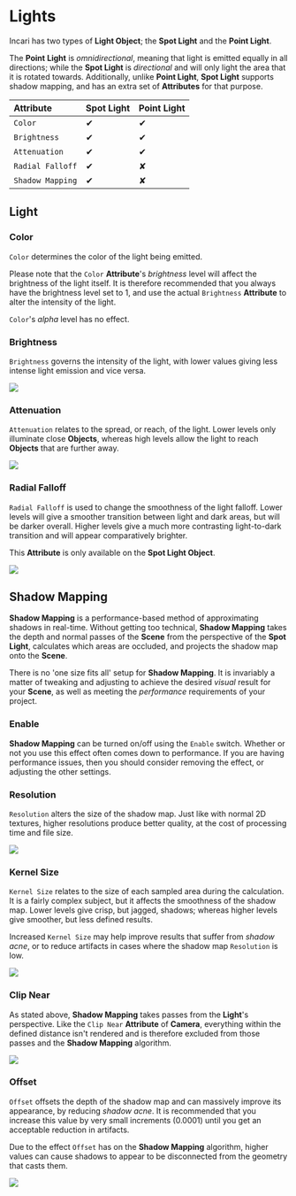 # Lights

Incari has two types of **Light Object**; the **Spot Light** and the **Point Light**.

The **Point** **Light** is _omnidirectional_, meaning that light is emitted equally in all directions; while the **Spot Light** is _directional_ and will only light the area that it is rotated towards. Additionally, unlike **Point Light**, **Spot Light** supports shadow mapping, and has an extra set of **Attributes** for that purpose.

| Attribute | Spot Light | Point Light |
| :--- | :--- | :--- |
| `Color` | ✔ | ✔ |
| `Brightness` | ✔ | ✔ |
| `Attenuation` | ✔ | ✔ |
| `Radial Falloff` | ✔ | ✘ |
| `Shadow Mapping` | ✔ | ✘ |

## Light

### Color

`Color` determines the color of the light being emitted.

Please note that the `Color` **Attribute**'s _brightness_ level will affect the brightness of the light itself. It is therefore recommended that you always have the brightness level set to 1, and use the actual `Brightness` **Attribute** to alter the intensity of the light.

`Color`'s _alpha_ level has no effect.

### Brightness

`Brightness` governs the intensity of the light, with lower values giving less intense light emission and vice versa.

![](./../../../.gitbook/assets/brightness.gif)

### Attenuation

`Attenuation` relates to the spread, or reach, of the light. Lower levels only illuminate close **Objects**, whereas high levels allow the light to reach **Objects** that are further away.

![](./../../../.gitbook/assets/attenuation.gif)

### Radial Falloff

`Radial Falloff` is used to change the smoothness of the light falloff. Lower levels will give a smoother transition between light and dark areas, but will be darker overall. Higher levels give a much more contrasting light-to-dark transition and will appear comparatively brighter.

This **Attribute** is only available on the **Spot Light Object**.

![](./../../../.gitbook/assets/radialfalloff.gif)

## Shadow Mapping

**Shadow Mapping** is a performance-based method of approximating shadows in real-time. Without getting too technical, **Shadow Mapping** takes the depth and normal passes of the **Scene** from the perspective of the **Spot Light**, calculates which areas are occluded, and projects the shadow map onto the **Scene**.

There is no 'one size fits all' setup for **Shadow Mapping**. It is invariably a matter of tweaking and adjusting to achieve the desired _visual_ result for your **Scene**, as well as meeting the _performance_ requirements of your project.

### Enable

**Shadow Mapping** can be turned on/off using the `Enable` switch. Whether or not you use this effect often comes down to performance. If you are having performance issues, then you should consider removing the effect, or adjusting the other settings.

### Resolution

`Resolution` alters the size of the shadow map. Just like with normal 2D textures, higher resolutions produce better quality, at the cost of processing time and file size.

![](./../../../.gitbook/assets/resolution.gif)

### Kernel Size

`Kernel Size` relates to the size of each sampled area during the calculation. It is a fairly complex subject, but it affects the smoothness of the shadow map. Lower levels give crisp, but jagged, shadows; whereas higher levels give smoother, but less defined results.

Increased `Kernel Size` may help improve results that suffer from _shadow acne_, or to reduce artifacts in cases where the shadow map `Resolution` is low.

![](./../../../.gitbook/assets/kernel-size.gif)

### Clip Near

As stated above, **Shadow Mapping** takes passes from the **Light**'s perspective. Like the `Clip Near` **Attribute** of **Camera**, everything within the defined distance isn't rendered and is therefore excluded from those passes and the **Shadow Mapping** algorithm.

![](./../../../.gitbook/assets/clip-near.gif)

### Offset

`Offset` offsets the depth of the shadow map and can massively improve its appearance, by reducing _shadow acne_. It is recommended that you increase this value by very small increments \(0.0001\) until you get an acceptable reduction in artifacts.

Due to the effect `Offset` has on the **Shadow Mapping** algorithm, higher values can cause shadows to appear to be disconnected from the geometry that casts them.

![](./../../../.gitbook/assets/offset.gif)

